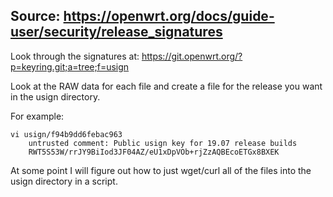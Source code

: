 ## Source: https://openwrt.org/docs/guide-user/security/release_signatures

Look through the signatures at: https://git.openwrt.org/?p=keyring.git;a=tree;f=usign

Look at the RAW data for each file and create a file for the release you want in the usign directory.

For example:
```console
vi usign/f94b9dd6febac963
    untrusted comment: Public usign key for 19.07 release builds
    RWT5S53W/rrJY9BiIod3JF04AZ/eU1xDpVOb+rjZzAQBEcoETGx8BXEK
```

At some point I will figure out how to just wget/curl all of the files into the usign directory in a script.

